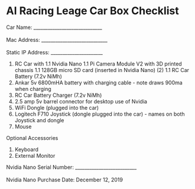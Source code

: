 # AI Racing Leage Car Box Checklist

Car Name: _____________________________<br/><br/>
Mac Address: ____________________________<br/><br/>
Static IP Address: ______________________

1. RC Car with
   1.1 Nvidia Nano
   1.1 Pi Camera Module V2 with 3D printed chassis
   1.1 128GB micro SD card (inserted in Nvidia Nano) (2)
   1.1 RC Car Battery (7.2v NiMh)
1. Ankar 5v 6800mHA battery with charging cable - note draws 900ma when charging
1. RC Car Battery Charger (7.2v NiMh)
1. 2.5 amp 5v barrel connector for desktop use of Nvidia
1. WiFi Dongle (plugged into the car)
1. Logitech F710 Joystick (dongle plugged into the car) - names on both Joystick and dongle
1. Mouse

Optional Accessories
1. Keyboard
1. External Monitor

Nvidia Nano Serial Number: __________________________<br/><br/>
Nvidia Nano Purchase Date: December 12, 2019
